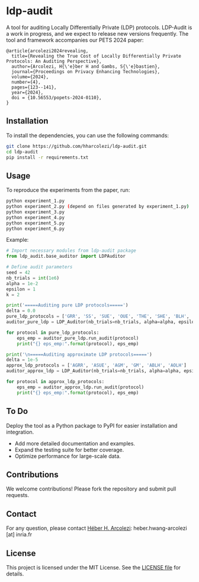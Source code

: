 # ldp-audit

A tool for auditing Locally Differentially Private (LDP) protocols. 
LDP-Audit is a work in progress, and we expect to release new versions frequently.
The tool and framework accompanies our PETS 2024 paper:

```
@article{arcolezi2024revealing,
  title={Revealing the True Cost of Locally Differentially Private Protocols: An Auditing Perspective},
  author={Arcolezi, H{\'e}ber H and Gambs, S{\'e}bastien},
  journal={Proceedings on Privacy Enhancing Technologies},
  volume={2024},
  number={4},
  pages={123--141},
  year={2024},
  doi = {10.56553/popets-2024-0110},
}
```

## Installation

To install the dependencies, you can use the following commands:

```bash
git clone https://github.com/hharcolezi/ldp-audit.git
cd ldp-audit
pip install -r requirements.txt
```

## Usage
To reproduce the experiments from the paper, run:

```bash
python experiment_1.py
python experiment_2.py (depend on files generated by experiment_1.py)
python experiment_3.py
python experiment_4.py
python experiment_5.py
python experiment_6.py
```

Example:

```python
# Import necessary modules from ldp-audit package
from ldp_audit.base_auditor import LDPAuditor

# Define audit parameters
seed = 42
nb_trials = int(1e6)
alpha = 1e-2
epsilon = 1
k = 2

print('=====Auditing pure LDP protocols=====')
delta = 0.0
pure_ldp_protocols = ['GRR', 'SS', 'SUE', 'OUE', 'THE', 'SHE', 'BLH', 'OLH']
auditor_pure_ldp = LDP_Auditor(nb_trials=nb_trials, alpha=alpha, epsilon=epsilon, delta=delta, k=k, random_state=seed, n_jobs=-1)

for protocol in pure_ldp_protocols:
    eps_emp = auditor_pure_ldp.run_audit(protocol)
    print("{} eps_emp:".format(protocol), eps_emp)

print('\n=====Auditing approximate LDP protocols=====')
delta = 1e-5
approx_ldp_protocols = ['AGRR', 'ASUE', 'AGM', 'GM', 'ABLH', 'AOLH']
auditor_approx_ldp = LDP_Auditor(nb_trials=nb_trials, alpha=alpha, epsilon=epsilon, delta=delta, k=k, random_state=seed, n_jobs=-1)

for protocol in approx_ldp_protocols:
    eps_emp = auditor_approx_ldp.run_audit(protocol)
    print("{} eps_emp:".format(protocol), eps_emp)
```	

## To Do
Deploy the tool as a Python package to PyPI for easier installation and integration.
- Add more detailed documentation and examples.
- Expand the testing suite for better coverage.
- Optimize performance for large-scale data.


## Contributions
We welcome contributions! Please fork the repository and submit pull requests.
	
## Contact
For any question, please contact [Héber H. Arcolezi](https://hharcolezi.github.io/): heber.hwang-arcolezi [at] inria.fr	
	
## License
This project is licensed under the MIT License. See the [LICENSE file](https://github.com/hharcolezi/ldp-audit/blob/main/LICENSE) for details.	
